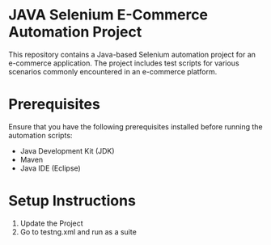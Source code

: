 # JAVA Selenium E-Commerce Automation Project

This repository contains a Java-based Selenium automation project for an e-commerce application. 
The project includes test scripts for various scenarios commonly encountered in an e-commerce platform.

# Prerequisites

Ensure that you have the following prerequisites installed before running the automation scripts:

- Java Development Kit (JDK)
- Maven
- Java IDE (Eclipse)

# Setup Instructions

1. Update the Project
2. Go to testng.xml and run as a suite
